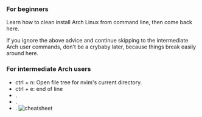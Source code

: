 ### For beginners

Learn how to clean install Arch Linux from command line, then come back here.

If you ignore the above advice and continue skipping to the intermediate Arch user commands, don't be a crybaby later, because things break easily around here.

### For intermediate Arch users

- ctrl + n: Open file tree for nvim's current directory.
- ctrl + e: end of line
- .
- .
- .
![cheatsheet](https://github.com/DCRUSTODC/nvim-dots/assets/76242518/b797b71d-9eba-4948-9885-2228eb409041)

